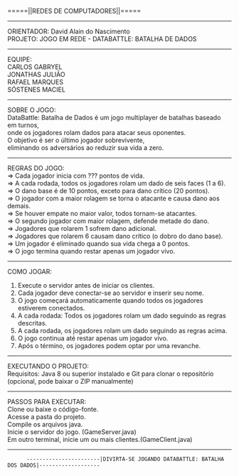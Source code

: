   =====||REDES DE COMPUTADORES||=====
________________________________________
ORIENTADOR: David Alain do Nascimento <br>
PROJETO: JOGO EM REDE - DATABATTLE: BATALHA DE DADOS
________________________________________
EQUIPE:<br>
CARLOS GABRYEL<br>
JONATHAS JULIÃO<br>
RAFAEL MARQUES<br>
SÓSTENES MACIEL <br>
________________________________________
SOBRE O JOGO:<br>
DataBattle: Batalha de Dados é um jogo multiplayer de batalhas baseado em turnos, <br>
onde os jogadores rolam dados para atacar seus oponentes. <br>
O objetivo é ser o último jogador sobrevivente, <br>
eliminando os adversários ao reduzir sua vida a zero.<br>
________________________________________________________________________
REGRAS DO JOGO:<br>
=> Cada jogador inicia com ??? pontos de vida.<br>
=> A cada rodada, todos os jogadores rolam um dado de seis faces (1 a 6).<br>
=> O dano base é de 10 pontos, exceto para dano crítico (20 pontos).<br>
=> O jogador com a maior rolagem se torna o atacante e causa dano aos demais.<br>
=> Se houver empate no maior valor, todos tornam-se atacantes.<br>
=> O segundo jogador com maior rolagem, defende metade do dano.<br>
=> Jogadores que rolarem 1 sofrem dano adicional.<br>
=> Jogadores que rolarem 6 causam dano crítico (o dobro do dano base).<br>
=> Um jogador é eliminado quando sua vida chega a 0 pontos.<br>
=> O jogo termina quando restar apenas um jogador vivo.<br>
________________________________________________________________________
COMO JOGAR:<br>
1. Execute o servidor antes de iniciar os clientes.
2. Cada jogador deve conectar-se ao servidor e inserir seu nome.
3. O jogo começará automaticamente quando todos os jogadores estiverem conectados.
4. A cada rodada: Todos os jogadores rolam um dado seguindo as regras descritas.
5. A cada rodada, os jogadores rolam um dado seguindo as regras acima.
6. O jogo continua até restar apenas um jogador vivo.
7. Após o término, os jogadores podem optar por uma revanche.
________________________________________________________________________
EXECUTANDO O PROJETO:<br>
Requisitos: Java 8 ou superior instalado e Git para clonar o repositório (opcional, pode baixar o ZIP manualmente)<br>
____________________________________
PASSOS PARA EXECUTAR:<br>
Clone ou baixe o código-fonte.<br>
Acesse a pasta do projeto.<br>
Compile os arquivos java.<br>
Inicie o servidor do jogo. (GameServer.java)<br>
Em outro terminal, inicie um ou mais clientes.(GameClient.java)<br>
____________________________________
          -----------------------|DIVIRTA-SE JOGANDO DATABATTLE: BATALHA DOS DADOS|-------------------
          


   
   

   
